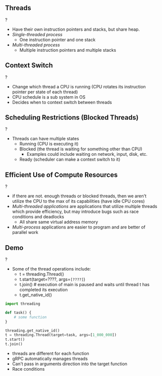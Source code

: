 ## Threads
?
- Have their own instruction pointers and stacks, but share heap.
- *Single-threaded process*
	- One instruction pointer and one stack
- *Multi-threaded process*
	- Multiple instruction pointers and multiple stacks
<!--SR:!2025-10-07,4,270-->

## Context Switch
?
- Change which thread a CPU is running (CPU rotates its instruction pointer per state of each thread)
- CPU schedule is a sub system in OS
- Decides when to context switch between threads
<!--SR:!2025-10-07,4,270-->

## Scheduling Restrictions (Blocked Threads)
?
- Threads can have multiple states
	- Running (CPU is executing it)
	- Blocked (the thread is waiting for something other than CPU)
		- Examples could include waiting on network, input, disk, etc.
	- Ready (scheduler can make a context switch to it)
<!--SR:!2025-10-07,4,270-->

## Efficient Use of Compute Resources
?
- if there are not. enough threads or blocked threads, then we aren't utilize the CPU to the max of its capabilities (have idle CPU cores)
- *Multi-threaded applications* are applications that utilize multiple threads which provide efficiency, but may introduce bugs such as race conditions and deadlocks
	- All share same virtual address memory
- *Multi-process* applications are easier to program and are better of parallel work
<!--SR:!2025-10-07,4,270-->

## Demo
?
- Some of the thread operations include:
	- t = threading.Thread()
	- t.start(target=????, args=`[????]`)
	- t.join() # execution of main is paused and waits until thread t has completed its execution
	- t.get_native_id()
```python
import threading 

def task() {
	# some function
}

threading.get_native_id()
t = threading.Thread(target=task, args=[1_000_000])
t.start()
t.join() 
```
- threads are different for each function
- gRPC automatically manages threads
- Can't pass in arguments direction into the target function
- Race conditions
<!--SR:!2025-10-07,4,270-->